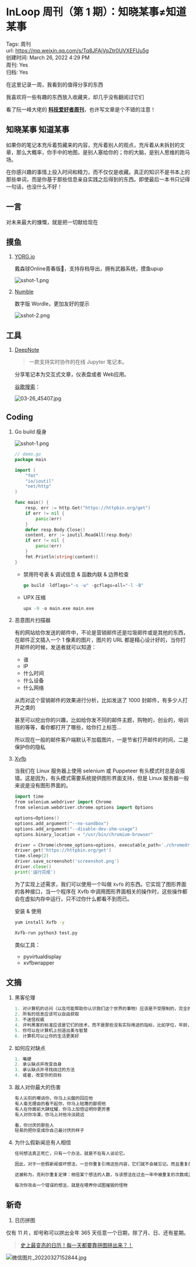 # InLoop 周刊（第 1 期）：知晓某事≠知道某事

Tags: 周刊  
url: https://mp.weixin.qq.com/s/Tq8JFAjVqZtr0UVXEFUu5g  
创建时间: March 26, 2022 4:29 PM  
周刊: Yes  
归档: Yes  

在这里记录一周，我看到的值得分享的东西

我喜欢将一些有趣的东西放入收藏夹，却几乎没有翻阅过它们

看了阮一峰大佬的 **[科技爱好者周刊](https://www.ruanyifeng.com/blog/weekly/)**，也许写文章是个不错的注意！

## 知晓某事 知道某事

如果你的笔记本充斥着剪藏来的内容，充斥着别人的观点，充斥着从未拆封的文章，那么大概率，你手中的地图，是别人塞给你的；你的大脑，是别人思维的跑马场。

在你感兴趣的事情上投入时间和精力，而不仅仅是收藏。真正的知识不是书本上的那些单词，而是你基于那些信息亲自实践之后得到的东西。即使最后一本书只记得一句话，也没什么不好！

## 一言

对未来最大的慷慨，就是把一切献给现在

## 摸鱼

1. [YORG.io](https://yorg.io/)
   
    戴森球Online青春版🤣，支持存档导出，拥有武器系统，摸鱼upup
    
    ![sshot-1.png](image/sshot-1.png)
    
2. [Numble](https://codepen.io/grum/full/rNGQZXB)
   
    数字版 Wordle，更加友好的提示
    
    ![sshot-2.png](image/sshot-2.png)
    

## 工具

1. [DeepNote](https://deepnote.com/)
   
    > 一款支持实时协作的在线 Jupyter 笔记本。
    > 
    
    分享笔记本为交互式文章，仪表盘或者 Web应用。
    
    [谷歌搜索](https://deepnote.com/@zzzzls/Demo-M3ztGGCoTtisj5GPiuwKTQ)：
    
    ![03-26_45407.jpg](image/03-26_45407.jpg)
    

## Coding

1. Go build 瘦身
   
    ![sshot-1.png](image/sshot-1%201.png)
    
    ```go
    // demo.go
    package main
    
    import (
    	"fmt"
    	"io/ioutil"
    	"net/http"
    )
    
    func main() {
    	resp, err := http.Get("https://httpbin.org/get")
    	if err != nil {
    		panic(err)
    	}
    	defer resp.Body.Close()
    	content, err := ioutil.ReadAll(resp.Body)
    	if err != nil {
    		panic(err)
    	}
    	fmt.Println(string(content))
    }
    ```
    
    - 禁用符号表 & 调试信息 & 函数内联 & 边界检查
      
        ```go
        go build -ldflags="-s -w" -gcflags=all="-l -B"
        ```
        
    - UPX 压缩
      
        ```go
        upx -9 -o main.exe main.exe
        ```
        
    
2. 恶意图片扫描器
   
    有的网站给你发送的邮件中，不论是营销邮件还是垃圾邮件或是其他的东西，在邮件正文插入一个 1 像素的图片，图片的 URL 都是精心设计好的，当你打开邮件的时候，发送者就可以知道：
    
    - 谁
    - IP
    - 什么时间
    - 什么设备
    - 什么网络
    
    从而对这个营销邮件的效果进行分析，比如发送了 1000 封邮件，有多少人打开之类的
    
    甚至可以挖出你的兴趣，比如给你发不同的邮件主题，购物的，创业的，培训班的等等，看你都打开了哪些，给你打上标签...
    
    所以现在一般的邮件客户端默认不加载图片，一是节省打开邮件的时间，二是保护你的隐私
    
3. [Xvfb](https://mp.weixin.qq.com/s/U-o58Bi0B7kMocwxqlptfA)
   
    当我们在 Linux 服务器上使用 selenium 或 Puppeteer 有头模式时总是会报错。这是因为，有头模式需要系统提供图形界面支持，但是 Linux 服务器一般来说是没有图形界面的。
    
    ```go
    import time
    from selenium.webdriver import Chrome
    from selenium.webdriver.chrome.options import Options
    
    options=Options()
    options.add_argument("--no-sandbox")
    options.add_argument("--disable-dev-shm-usage")
    options.binary_location = "/usr/bin/chromium-browser"
    
    driver = Chrome(chrome_options=options, executable_path='./chromedriver')
    driver.get('https://httpbin.org/get')
    time.sleep(2)
    driver.save_screenshot('screenshot.png')
    driver.close()
    print('运行完成')
    ```
    
    为了实现上述需求，我们可以使用一个叫做 `Xvfb` 的东西。它实现了图形界面的各种接口，当一个程序在 Xvfb 中调用图形界面相关的操作时，这些操作都会在虚拟内存中运行，只不过你什么都看不到而已。
    
    安装 & 使用
    
    ```bash
    yum install Xvfb -y
    
    Xvfb-run python3 test.py
    ```
    
    类似工具：
    
    - pyvirtualdisplay
    - xvfbwrapper

## 文摘

1. 黑客伦理
   
    ```go
    1. 对计算机的访问（以及可能帮助你认识我们这个世界的事物）应该是不受限制的，完全的，任何人都有动手尝试的权利
    2. 所有的信息应该可以自由获取
    3. 不迷信权威
    4. 评判黑客的标准应该是它们的技术，而不是那些没有实际用途的指标，比如学位，年龄，种族或职位
    5. 你可以在计算机上创造出美与智慧
    6. 计算机可以让你的生活更美好
    ```
    
1. 如何应对缺点
   
    ```go
    1. 嘴硬
    2. 承认缺点并改变自身
    3. 承认缺点并寻找绕过的方法
    4. 或者，改变你的目标
    ```
    
2. 敌人对你最大的伤害
   
    ```go
    有人尖刻的嘲讽你，你马上尖酸的回应他
    有人毫无理由的看不起你，你马上轻蔑的鄙视他
    有人在你面前大肆炫耀，你马上加倍证明你更厉害
    有人对你冷漠，你马上对他冷淡疏远
    
    看，你讨厌的那些人
    轻易的把你变成你自己最讨厌的样子
    ```
    
3. 为什么假新闻总有人相信
   
    ```go
    任何想法真正死亡，只有一个办法，就是不在有人谈论它。
    
    因此，对于一些假新闻或坏想法，一旦你重复引用这些内容，它们就不会被忘记。而且重复的次数越多，人们越有可能去相信它
    
    这被称为，克利尔重复定律：相信某个想法的人数，与该想法在过去一年中被重复的次数成正比，即使该想法是明显错误的
    
    每次你攻击一个错误的想法，就是在喂养你试图摧毁的怪物
    ```
    

## 新奇

 1. 日历拼图

仅有 11 片，却号称可以拼出全年 365 天任意一个日期，除了月、日、还有星期。

> [史上最变态的日历！每一天都要靠拼图拼出来？！](https://www.bilibili.com/video/BV1Eb4y177Hs)
> 

![微信图片_20220327152844.jpg](image/%E5%BE%AE%E4%BF%A1%E5%9B%BE%E7%89%87_20220327152844.jpg)
